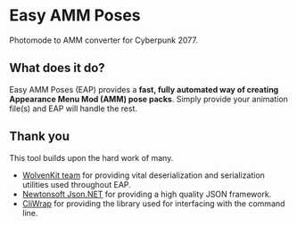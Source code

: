 # Easy AMM Poses
Photomode to AMM converter for Cyberpunk 2077.

## What does it do?
Easy AMM Poses (EAP) provides a <b> fast, fully automated way of creating Appearance Menu Mod (AMM) pose packs</b>. Simply provide your animation file(s) and EAP will handle the rest. 

## Thank you

This tool builds upon the hard work of many.

- [WolvenKit team](https://github.com/WolvenKit) for providing vital deserialization and serialization utilities used throughout EAP.
- [Newtonsoft Json.NET](https://www.newtonsoft.com/json) for providing a high quality JSON framework.
- [CliWrap](https://github.com/Tyrrrz/CliWrap) for providing the library used for interfacing with the command line.
